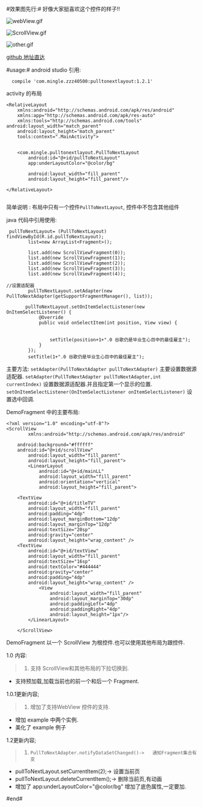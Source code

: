  #效果图先行:#
好像大家挺喜欢这个控件的样子!!


![webView.gif](http://upload-images.jianshu.io/upload_images/166866-c9840dfc44752550.gif)

![ScrollView.gif](http://upload-images.jianshu.io/upload_images/166866-2609a7f9c0d8f740.gif)

![other.gif](http://upload-images.jianshu.io/upload_images/166866-3a9ed8d196dad787.gif)


[github 地址直达](https://github.com/zzz40500/Android-PullToNextLayout)

#usage:#
android studio 引用:
~~~
  compile 'com.mingle.zzz40500:pulltonextlayout:1.2.1'
~~~

activity 的布局
~~~
<RelativeLayout
    xmlns:android="http://schemas.android.com/apk/res/android"
    xmlns:app="http://schemas.android.com/apk/res-auto"
    xmlns:tools="http://schemas.android.com/tools" android:layout_width="match_parent"
    android:layout_height="match_parent"
    tools:context=".MainActivity">


    <com.mingle.pulltonextlayout.PullToNextLayout
        android:id="@+id/pullToNextLayout"
        app:underLayoutColor="@color/bg"

        android:layout_width="fill_parent"
        android:layout_height="fill_parent"/>

</RelativeLayout>


~~~

简单说明 :  布局中只有一个控件`PullToNextLayout`, 控件中不包含其他组件

java 代码中引用使用:
~~~
 pullToNextLayout= (PullToNextLayout) findViewById(R.id.pullToNextLayout);
        list=new ArrayList<Fragment>();
       
        list.add(new ScrollViewFragment(0));
        list.add(new ScrollViewFragment(1));
        list.add(new ScrollViewFragment(2));
        list.add(new ScrollViewFragment(3));
        list.add(new ScrollViewFragment(4));
 
//设置适配器
        pullToNextLayout.setAdapter(new PullToNextAdapter(getSupportFragmentManager(), list));

       pullToNextLayout.setOnItemSelectListener(new OnItemSelectListener() {
            @Override
            public void onSelectItem(int position, View view) {


                setTitle(position+1+".0 谷歌仍是毕业生心目中的最佳雇主");
            }
        });
        setTitle(1+".0 谷歌仍是毕业生心目中的最佳雇主");
~~~

主要方法:
`setAdapter(PullToNextAdapter pullToNextAdapter)` 主要设置数据源适配器.
`setAdapter(PullToNextAdapter pullToNextAdapter,int  currentIndex)` 设置数据源适配器.并且指定第一个显示的位置.
`setOnItemSelectListener(OnItemSelectListener onItemSelectListener)` 设置选中回调.



DemoFragment 中的主要布局:
~~~
<?xml version="1.0" encoding="utf-8"?>
<ScrollView
        xmlns:android="http://schemas.android.com/apk/res/android"

    android:background="#ffffff"
    android:id="@+id/scrollView"
        android:layout_width="fill_parent"
        android:layout_height="fill_parent">
        <LinearLayout
            android:id="@+id/mainLL"
            android:layout_width="fill_parent"
            android:orientation="vertical"
            android:layout_height="fill_parent">

    <TextView
        android:id="@+id/titleTV"
        android:layout_width="fill_parent"
        android:padding="4dp"
        android:layout_marginBottom="12dp"
        android:layout_marginTop="12dp"
        android:textSize="20sp"
        android:gravity="center"
        android:layout_height="wrap_content" />
    <TextView
        android:id="@+id/textView"
        android:layout_width="fill_parent"
        android:textSize="16sp"
        android:textColor="#444444"
        android:gravity="center"
        android:padding="4dp"
        android:layout_height="wrap_content" />
            <View
                android:layout_width="fill_parent"
                android:layout_marginTop="30dp"
                android:paddingLeft="4dp"
                android:paddingRight="4dp"
                android:layout_height="1px"/>
        </LinearLayout>

    </ScrollView>

~~~


DemoFragment  以一个 ScrollView 为根控件.也可以使用其他布局为跟控件.

1.0 内容:
>1. 支持 ScrollView和其他布局的下拉切换到.
* 支持预加载,加载当前也的前一个和后一个 Fragment.

1.0.1更新内容;
 >1. 增加了支持WebView 控件的支持.
* 增加 example 中两个实例.
* 美化了 example 例子

1.2更新内容;
 >1.     PullToNextAdapter.notifyDataSetChanged()->   通知Fragment集合有变
* pullToNextLayout.setCurrentItem(2);-> 设置当前页
*  pullToNextLayout.deleteCurrentItem();-> 删除当前页,有动画
*  增加了 app:underLayoutColor="@color/bg" 增加了底色属性,一定要加.


 

#end#
